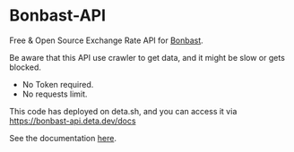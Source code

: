 # Bonbast-API
Free & Open Source Exchange Rate API for [Bonbast](https://bonbast.com).

Be aware that this API use crawler to get data, and it might be slow or gets blocked.
* No Token required.
* No requests limit.


This code has deployed on deta.sh, and you can access it via https://bonbast-api.deta.dev/docs

See the documentation [here](https://bonbast-api.deta.dev/docs).
